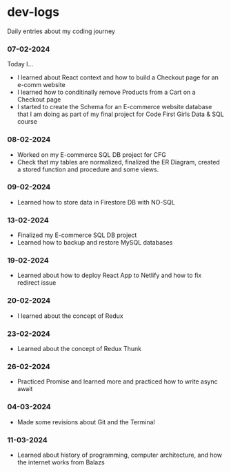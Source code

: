 # dev-logs

Daily entries about my coding journey

### 07-02-2024

Today I...

- I learned about React context and how to build a Checkout page for an e-comm website
- I learned how to conditinally remove Products from a Cart on a Checkout page
- I started to create the Schema for an E-commerce website database that I am doing as part of my final project for Code First Girls Data & SQL course

### 08-02-2024

- Worked on my E-commerce SQL DB project for CFG
- Check that my tables are normalized, finalized the ER Diagram, created a stored function and procedure and some views.

### 09-02-2024

- Learned how to store data in Firestore DB with NO-SQL

### 13-02-2024

- Finalized my E-commerce SQL DB project
- Learned how to backup and restore MySQL databases

### 19-02-2024

- Learned about how to deploy React App to Netlify and how to fix redirect issue

### 20-02-2024

- I learned about the concept of Redux

### 23-02-2024

- Learned about the concept of Redux Thunk

### 26-02-2024

- Practiced Promise and learned more and practiced how to write async await

### 04-03-2024

- Made some revisions about Git and the Terminal

### 11-03-2024

- Learned about history of programming, computer architecture, and how the internet works from Balazs
